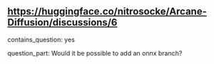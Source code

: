 ## https://huggingface.co/nitrosocke/Arcane-Diffusion/discussions/6

contains_question: yes

question_part: Would it be possible to add an onnx branch?